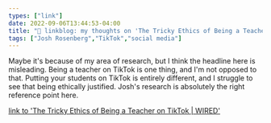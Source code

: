 ```yaml
---
types: ["link"]
date: 2022-09-06T13:44:53-04:00
title: "🔗 linkblog: my thoughts on 'The Tricky Ethics of Being a Teacher on TikTok | WIRED'"
tags: ["Josh Rosenberg","TikTok","social media"]
---
```

Maybe it's because of my area of research, but I think the headline here is misleading. Being a teacher on TikTok is one thing, and I'm not opposed to that. Putting your students on TikTok is entirely different, and I struggle to see that being ethically justified. Josh's research is absolutely the right reference point here.
 

[link to 'The Tricky Ethics of Being a Teacher on TikTok | WIRED'](https://www.wired.com/story/teachers-on-tiktok/)
